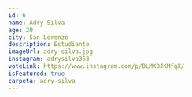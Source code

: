 ```yaml
---
id: 6
name: Adry Silva
age: 20
city: San Lorenzo
description: Estudiante
imageUrl: adry-silva.jpg
instagram: adrysilva363
voteLink: https://www.instagram.com/p/DLMK8JKMfqX/
isFeatured: true
carpeta: adry-silva
---
```

